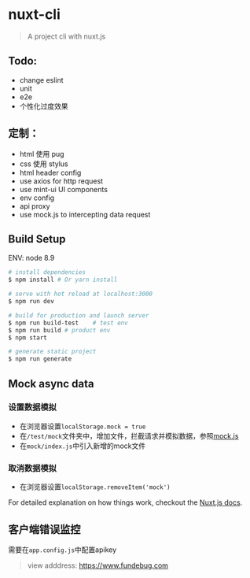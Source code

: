 # nuxt-cli

> A project cli with nuxt.js

## Todo:
- change eslint
- unit
- e2e
- 个性化过度效果

## 定制：
- html 使用 pug
- css 使用 stylus
- html header config
- use axios for http request
- use mint-ui UI components
- env config
- api proxy
- use mock.js to intercepting data request

## Build Setup

ENV: node 8.9

``` bash
# install dependencies
$ npm install # Or yarn install

# serve with hot reload at localhost:3000
$ npm run dev

# build for production and launch server
$ npm run build-test	# test env
$ npm run build	# product env
$ npm start

# generate static project
$ npm run generate
```

## Mock async data
### 设置数据模拟
- 在浏览器设置`localStorage.mock = true`
- 在`/test/mock`文件夹中，增加文件，拦截请求并模拟数据，参照[mock.js](http://mockjs.com/)
- 在`mock/index.js`中引入新增的mock文件

### 取消数据模拟
- 在浏览器设置`localStorage.removeItem('mock')`

For detailed explanation on how things work, checkout the [Nuxt.js docs](https://github.com/nuxt/nuxt.js).

## 客户端错误监控
需要在`app.config.js`中配置apikey
> view adddress: https://www.fundebug.com